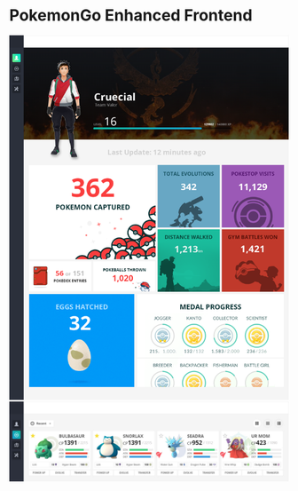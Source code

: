 # PokemonGo Enhanced Frontend

![](assets/mockups/pogo-profile.png)
![](assets/mockups/pogo-widegrid.jpg)
